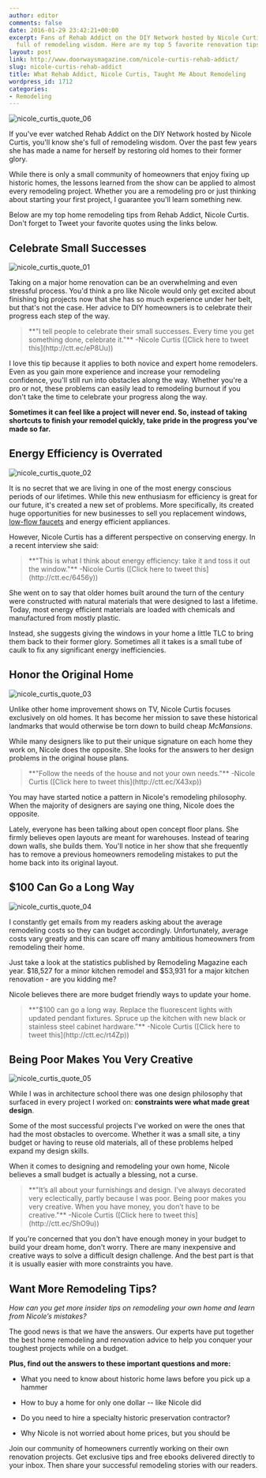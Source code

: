 ```yaml
---
author: editor
comments: false
date: 2016-01-29 23:42:21+00:00
excerpt: Fans of Rehab Addict on the DIY Network hosted by Nicole Curtis, know she's
  full of remodeling wisdom. Here are my top 5 favorite renovation tips.
layout: post
link: http://www.doorwaysmagazine.com/nicole-curtis-rehab-addict/
slug: nicole-curtis-rehab-addict
title: What Rehab Addict, Nicole Curtis, Taught Me About Remodeling
wordpress_id: 1712
categories:
- Remodeling
---
```


![nicole_curtis_quote_06](http://www.doorwaysmagazine.com/wp-content/uploads/nicole_curtis_quote_06.png)

If you've ever watched Rehab Addict on the DIY Network hosted by Nicole Curtis, you'll know she's full of remodeling wisdom. Over the past few years she has made a name for herself by restoring old homes to their former glory. 

While there is only a small community of homeowners that enjoy fixing up historic homes, the lessons learned from the show can be applied to almost every remodeling project. Whether you are a remodeling pro or just thinking about starting your first project, I guarantee you'll learn something new.

Below are my top home remodeling tips from Rehab Addict, Nicole Curtis. Don't forget to Tweet your favorite quotes using the links below.



## Celebrate Small Successes



![nicole_curtis_quote_01](http://www.doorwaysmagazine.com/wp-content/uploads/nicole_curtis_quote_01.png)

Taking on a major home renovation can be an overwhelming and even stressful process. You'd think a pro like Nicole would only get excited about finishing big projects now that she has so much experience under her belt, but that's not the case. Her advice to DIY homeowners is to celebrate their progress each step of the way.



<blockquote>**"I tell people to celebrate their small successes. Every time you get something done, celebrate it."** -Nicole Curtis ([Click here to tweet this](http://ctt.ec/eP8Uu))</blockquote>



I love this tip because it applies to both novice and expert home remodelers. Even as you gain more experience and increase your remodeling confidence, you'll still run into obstacles along the way. Whether you're a pro or not, these problems can easily lead to remodeling burnout if you don't take the time to celebrate your progress along the way.

**Sometimes it can feel like a project will never end. So, instead of taking shortcuts to finish your remodel quickly, take pride in the progress you've made so far.**



## Energy Efficiency is Overrated



![nicole_curtis_quote_02](http://www.doorwaysmagazine.com/wp-content/uploads/nicole_curtis_quote_02.png)

It is no secret that we are living in one of the most energy conscious periods of our lifetimes. While this new enthusiasm for efficiency is great for our future, it's created a new set of problems. More specifically, its created huge opportunities for new businesses to sell you replacement windows, [low-flow faucets](http://www.doorwaysmagazine.com/best-kitchen-faucets/) and energy efficient appliances.

However, Nicole Curtis has a different perspective on conserving energy. In a recent interview she said:



<blockquote>**"This is what I think about energy efficiency: take it and toss it out the window."** -Nicole Curtis ([Click here to tweet this](http://ctt.ec/6456y))</blockquote>



She went on to say that older homes built around the turn of the century were constructed with natural materials that were designed to last a lifetime. Today, most energy efficient materials are loaded with chemicals and manufactured from mostly plastic. 

Instead, she suggests giving the windows in your home a little TLC to bring them back to their former glory. Sometimes all it takes is a small tube of caulk to fix any significant energy inefficiencies.



## Honor the Original Home



![nicole_curtis_quote_03](http://www.doorwaysmagazine.com/wp-content/uploads/nicole_curtis_quote_03.png)

Unlike other home improvement shows on TV, Nicole Curtis focuses exclusively on old homes. It has become her mission to save these historical landmarks that would otherwise be torn down to build cheap _McMansions_.

While many designers like to put their unique signature on each home they work on, Nicole does the opposite. She looks for the answers to her design problems in the original house plans.



<blockquote>**"Follow the needs of the house and not your own needs."** -Nicole Curtis ([Click here to tweet this](http://ctt.ec/X43xp))</blockquote>



You may have started notice a pattern in Nicole's remodeling philosophy. When the majority of designers are saying one thing, Nicole does the opposite. 

Lately, everyone has been talking about open concept floor plans. She firmly believes open layouts are meant for warehouses. Instead of tearing down walls, she builds them. You'll notice in her show that she frequently has to remove a previous homeowners remodeling mistakes to put the home back into its original layout.



## $100 Can Go a Long Way



![nicole_curtis_quote_04](http://www.doorwaysmagazine.com/wp-content/uploads/nicole_curtis_quote_04.png)

I constantly get emails from my readers asking about the average remodeling costs so they can budget accordingly. Unfortunately, average costs vary greatly and this can scare off many ambitious homeowners from remodeling their home.

Just take a look at the statistics published by Remodeling Magazine each year. $18,527 for a minor kitchen remodel and $53,931 for a major kitchen renovation - are you kidding me?

Nicole believes there are more budget friendly ways to update your home.



<blockquote>**"$100 can go a long way. Replace the fluorescent lights with updated pendant fixtures. Spruce up the kitchen with new black or stainless steel cabinet hardware."** -Nicole Curtis ([Click here to tweet this](http://ctt.ec/rt4Zp))</blockquote>





## Being Poor Makes You Very Creative



![nicole_curtis_quote_05](http://www.doorwaysmagazine.com/wp-content/uploads/nicole_curtis_quote_05.png)

While I was in architecture school there was one design philosophy that surfaced in every project I worked on: **constraints were what made great design**. 

Some of the most successful projects I've worked on were the ones that had the most obstacles to overcome. Whether it was a small site, a tiny budget or having to reuse old materials, all of these problems helped expand my design skills.

When it comes to designing and remodeling your own home, Nicole believes a small budget is actually a blessing, not a curse.



<blockquote>**"It’s all about your furnishings and design. I’ve always decorated very eclectically, partly because I was poor. Being poor makes you very creative. When you have money, you don’t have to be creative."** -Nicole Curtis ([Click here to tweet this](http://ctt.ec/ShO9u))</blockquote>



If you're concerned that you don't have enough money in your budget to build your dream home, don't worry. There are many inexpensive and creative ways to solve a difficult design challenge. And the best part is that it is usually easier with more constraints you have.



## Want More Remodeling Tips?



_How can you get more insider tips on remodeling your own home and learn from Nicole’s mistakes?_

The good news is that we have the answers. Our experts have put together the best home remodeling and renovation advice to help you conquer your toughest projects while on a budget.

**Plus, find out the answers to these important questions and more:**




  * What you need to know about historic home laws before you pick up a hammer


  * How to buy a home for only one dollar -- like Nicole did


  * Do you need to hire a specialty historic preservation contractor?


  * Why Nicole is not worried about home prices, but you should be



Join our community of homeowners currently working on their own renovation projects. Get exclusive tips and free ebooks delivered directly to your inbox. Then share your successful remodeling stories with our readers.
